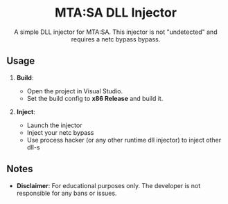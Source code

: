 <div align="center">

# MTA:SA DLL Injector

A simple DLL injector for MTA:SA. This injector is not "undetected" and requires a netc bypass bypass.

</div>

## Usage

1. **Build**:
   - Open the project in Visual Studio.
   - Set the build config to **x86 Release** and build it.

2. **Inject**:
   - Launch the injector
   - Inject your netc bypass
   - Use process hacker (or any other runtime dll injector) to inject other dll-s

## Notes

- **Disclaimer**: For educational purposes only. The developer is not responsible for any bans or issues.